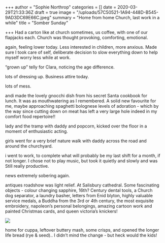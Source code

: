 +++
author = "Sophie Northrop"
categories = []
date = 2020-03-29T21:33:36Z
draft = true
image = "/uploads/57C50521-1A94-448D-B545-9AD3DC69E66C.jpeg"
summary = "Home from home Church, last work in a while"
title = "Somber Sunday"

+++
Had a carton like at church sometimes, us coffee, with one of our flapjacks each. Church was thought provoking, comforting, emotional.

again, feeling lower today. Less interested in children, more anxious. Made sure I took care of self, deliberate decision to slow everything down to help myself worry less while at work.

“grown up” telly for Clara,  noticing the age difference.

lots of dressing up. Business attire today.

lots of mess.

andi made the lovely gnocchi dish from his secret Santa cookbook for lunch. It was as mouthwatering as I remembered. A solid new favourite for me, maybe approaching spaghetti bolognese levels of adoration - which by the way since cutting down on meat has left a very large hole indeed in my comfort food repertoire!!

lady and the tramp with daddy and popcorn, kicked over the floor in a moment of enthusiastic acting.

girls went for a very brief nature walk with daddy across the road and around the churchyard.

i went to work, to complete what will probably be my last shift for a month, if not longer. I chose not to play music, but took it quietly and slowly and was Still really productive.

news extremely sobering again.

antiques roadshow was light relief. At Salisbury cathedral. Some fascinating objects - colour changing sapphire, 16th? Century dental tools, a Church dog separator, a laundry basher, letters from Enid blyton, highly valuable service medals, a Buddha from the 3rd or 4th century, the most exquisite embroidery, napoleon’s personal belongings, amazing cartoon work and painted Christmas cards, and queen victoria’s knickers!

![](/uploads/78613684-4458-47AF-AFD8-78F97BBDC9B6.jpeg)

home for cuppa, leftover buttery mash, some crisps, and opened the longer life bread (rye & seed).. I didn’t mind the change - but heck would the kids!